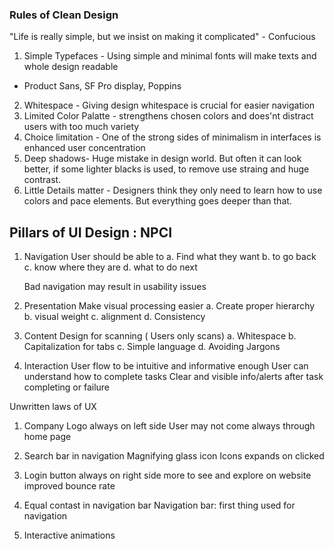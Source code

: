 ### Rules of Clean Design

"Life is really simple, but we insist on making it complicated" - Confucious

1. Simple Typefaces - Using simple and minimal fonts will make texts and whole design readable
  - Product Sans, SF Pro display, Poppins  
2. Whitespace - Giving design whitespace is crucial for easier navigation
3. Limited Color Palatte - strengthens chosen colors and does'nt distract users with too much variety
4. Choice limitation - One of the strong sides of minimalism in interfaces is enhanced user concentration
5. Deep shadows- Huge mistake in design world. But often it can look better, if some lighter blacks is used, to remove use straing and huge contrast.
6. Little Details matter - Designers think they only need to learn how to use colors and pace elements. But everything goes deeper than that.


## Pillars of UI Design : NPCI
1. Navigation
      User should be able to
        a. Find what they want
        b. to go back
        c. know where they are
        d. what to do next

    Bad navigation may result in usability issues

2. Presentation
    Make visual processing easier
      a. Create proper hierarchy
      b. visual weight
      c. alignment
      d. Consistency

3. Content
    Design for scanning ( Users only scans)
      a. Whitespace
      b. Capitalization for tabs
      c. Simple language
      d. Avoiding Jargons

4. Interaction
    User flow to be intuitive and informative enough
    User can understand how to complete tasks
    Clear and visible info/alerts after task completing or failure


Unwritten laws of UX

1. Company Logo always on left side
    User may not come always through home page

2. Search bar in navigation
   Magnifying glass icon
  Icons expands on clicked

3. Login button always on right side
  more to see and explore on website
  improved bounce rate

4. Equal contast in navigation bar
  Navigation bar: first thing used for navigation

5. Interactive animations
  